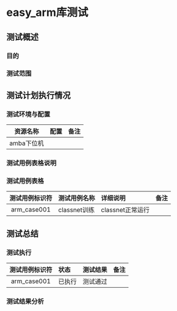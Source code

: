 easy_arm库测试
==================

## 测试概述

### 目的

### 测试范围

## 测试计划执行情况

### 测试环境与配置

| 资源名称 | 配置 | 备注 |
| :------: | :------ | :------ | 
| amba下位机 |  | |

### 测试用例表格说明

### 测试用例表格

| 测试用例标识符 | 测试用例名称 | 详细说明 | 备注 |
| :------: | :------ | :------ |  :------ | 
| arm_case001 | classnet训练 | classnet正常运行 | |

## 测试总结

### 测试执行

| 测试用例标识符 | 状态 | 测试结果 | 备注 |
| :------: | :------ | :------ |  :------ | 
| arm_case001 | 已执行 | 测试通过 | |

### 测试结果分析